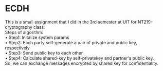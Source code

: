 # ECDH
This is a small assignment that I did in the 3rd semester at UIT for NT219-cryptography class. <br />
Steps of algorithm: <br />
  • Step1: Initalize system params <br />
  • Step2: Each party self-generate a pair of private and public key, respectively <br />
  • Step3: Send public key to each other <br />
  • Step4: Calculate shared-key by self-privatekey and partner's public key. <br />
So, we can exchange messages encrypted by shared key for confidentiality. <br />
